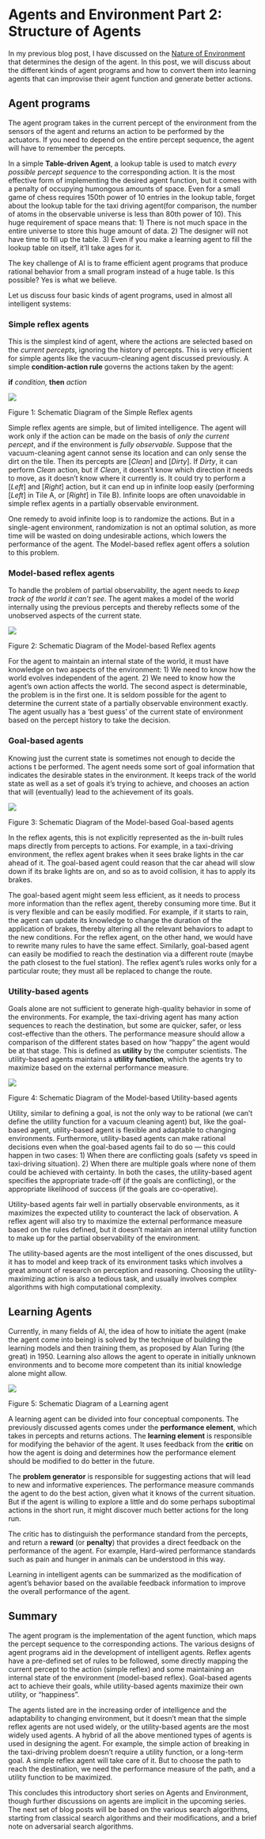 # Agents and Environment Part 2: Structure of Agents

In my previous blog post, I have discussed on the [Nature of
Environment](https://medium.com/@rithesh18.k/agents-and-environment-part-1-the-nature-of-the-environment-4faaec5ec5ca)
that determines the design of the agent. In this post, we will discuss about the
different kinds of agent programs and how to convert them into learning agents
that can improvise their agent function and generate better actions.

## Agent programs

The agent program takes in the current percept of the environment from the
sensors of the agent  and returns an action to be performed by the actuators. If
you need to depend on the entire percept sequence, the agent will have to
remember the percepts.

In a simple **Table-driven Agent**, a lookup table is used to match *every
possible* *percept sequence* to the corresponding action. It is the most
effective form of implementing the desired agent function, but it comes with a
penalty of occupying humongous amounts of space. Even for a small game of chess
requires 150th power of 10 entries in the lookup table, forget about the lookup
table for the taxi driving agent(for comparison, the number of atoms in the
observable universe is less than 80th power of 10). This huge requirement of
space means that: 1) There is not much space in the entire universe to store
this huge amount of data. 2) The designer will not have time to fill up the
table. 3) Even if you make a learning agent to fill the lookup table on itself,
it’ll take ages for it.

The key challenge of AI is to frame efficient agent programs that produce
rational behavior from a small program instead of a huge table. Is this
possible? Yes is what we believe.

Let us discuss four basic kinds of agent programs, used in almost all
intelligent systems:

### Simple reflex agents

This is the simplest kind of agent, where the actions are selected based on the
*current percepts*, ignoring the history of percepts. This is very efficient for
simple agents like the vacuum-cleaning agent discussed previously. A simple
**condition-action rule** governs the actions taken by the agent: 

**if** *condition,* **then** *action*

![](https://cdn-images-1.medium.com/max/800/1*HVisXcuybnJ69ts4iOq51g.png)

Figure 1: Schematic Diagram of the Simple Reflex agents

Simple reflex agents are simple, but of limited intelligence. The agent will
work only if the action can be made on the basis of *only the current percept*,
and if the environment is *fully observable*. Suppose that the vacuum-cleaning
agent cannot sense its location and can only sense the dirt on the tile. Then
its percepts are [*Clean*] and [*Dirty*]. If *Dirty*, it can perform *Clean*
action, but if *Clean*, it doesn’t know which direction it needs to move, as it
doesn’t know where it currently is. It could try to perform a [*Left*] and
[*Right*] action, but it can end up in infinite loop easily (performing [*Left*]
in Tile A, or [*Right*] in Tile B). Infinite loops are often unavoidable in
simple reflex agents in a partially observable environment.

One remedy to avoid infinite loop is to randomize the actions. But in a
single-agent environment, randomization is not an optimal solution, as more time
will be wasted on doing undesirable actions, which lowers the performance of the
agent. The Model-based reflex agent offers a solution to this problem.

### Model-based reflex agents

To handle the problem of partial observability, the agent needs to *keep track
of the world it can’t see*. The agent makes a model of the world internally
using the previous percepts and thereby reflects some of the unobserved aspects
of the current state. 

![](https://cdn-images-1.medium.com/max/800/1*Tnl5lHVVxCPz4YN84si2jQ.png)

Figure 2: Schematic Diagram of the Model-based Reflex agents

For the agent to maintain an internal state of the world, it must have knowledge
on  two aspects of the environment: 1) We need to know how the world evolves
independent of the agent. 2) We need to know how the agent’s own action affects
the world. The second aspect is determinable, the problem is in the first one.
It is seldom possible for the agent to determine the current state of a
partially observable environment exactly. The agent usually has a ‘best guess’
of the current state of environment based on the percept history to take the
decision.

### Goal-based agents

Knowing just the current state is sometimes not enough to decide the actions t
be performed. The agent needs some sort of goal information that indicates the
desirable states in the environment. It keeps track of the world state as well
as a set of goals it’s trying to achieve, and chooses an action that will
(eventually) lead to the achievement of its goals.

![](https://cdn-images-1.medium.com/max/800/1*Yt9N8kJ64G0Xl08fYNU3Uw.png)

Figure 3: Schematic Diagram of the Model-based Goal-based agents

In the reflex agents, this is not explicitly represented as the in-built rules
maps directly from percepts to actions. For example, in a taxi-driving
environment, the reflex agent brakes when it sees brake lights in the car ahead
of it. The goal-based agent could reason that the car ahead will slow down if
its brake lights are on, and so as to avoid collision, it has to apply its
brakes.

The goal-based agent might seem less efficient, as it needs to process more
information than the reflex agent, thereby consuming more time. But it is very
flexible and can be easily modified. For example, if it starts to rain, the
agent can update its knowledge to change the duration of the application of
brakes, thereby altering all the relevant behaviors to adapt to the new
conditions. For the reflex agent, on the other hand, we would have to rewrite
many rules to have the same effect. Similarly, goal-based agent can easily be
modified to reach the destination via a different route (maybe the path closest
to the fuel station). The reflex agent’s rules works only for a particular
route; they must all be replaced to change the route.

### Utility-based agents

Goals alone are not sufficient to generate high-quality behavior in some of the
environments. For example, the taxi-driving agent  has many action sequences to
reach the destination, but some are quicker, safer, or less cost-effective than
the others. The performance measure should allow a comparison of the different
states based on how “happy” the agent would be at that stage. This is defined as
**utility** by the computer scientists. The utility-based agents maintains a
**utility function**, which the agents try to maximize based on the external
performance measure. 

![](https://cdn-images-1.medium.com/max/800/1*MPmd5UvttvHBuFFmGEMSPw.png)

Figure 4: Schematic Diagram of the Model-based Utility-based agents

Utility, similar to defining a goal, is not the only way to be rational (we
can’t define the utility function for a vacuum cleaning agent) but, like the
goal-based agent, utility-based agent is flexible and adaptable to changing
environments. Furthermore, utility-based agents can make rational decisions even
when the goal-based agents fail to do so — this could happen in two cases: 1)
When there are conflicting goals (safety vs speed in taxi-driving situation). 2)
When there are multiple goals where none of them could be achieved with
certainty. In both the cases, the utility-based agent specifies the appropriate
trade-off (if the goals are conflicting), or the appropriate likelihood of
success (if the goals are co-operative).

Utility-based agents fair well in partially observable environments, as it
maximizes the expected utility to counteract the lack of observation. A reflex
agent will also try to maximize the external performance measure based on the
rules defined, but it doesn’t maintain an internal utility function to make up
for the partial observability of the environment.

The utility-based agents are the most intelligent of the ones discussed, but it
has to model and keep track of its environment tasks which involves a great
amount of research on perception and reasoning. Choosing the utility-maximizing
action is also a tedious task, and usually involves complex algorithms with high
computational complexity.

## Learning Agents

Currently, in many fields of AI, the idea of how to initiate the agent (make the
agent come into being) is solved by the technique of building the learning
models and then training them, as proposed by Alan Turing (the great) in 1950.
Learning  also allows the agent to operate in initially unknown environments and
to become more competent than its initial knowledge alone might allow.

![](https://cdn-images-1.medium.com/max/800/1*a81je9FfLJxfmw20GhRbuw.png)

Figure 5: Schematic Diagram of a Learning agent

A learning agent can be divided into four conceptual components. The previously
discussed agents comes under the **performance element**, which takes in
percepts and returns actions. The **learning element** is responsible for
modifying the behavior of the agent. It uses feedback from the **critic** on how
the agent is doing and determines how the performance element should be modified
to do better in the future. 

The **problem generator** is responsible for suggesting actions that will lead
to new and informative experiences. The performance measure commands the agent
to do the best action, given what it knows of the current situation. But if the
agent is willing to explore a little and do some perhaps suboptimal actions in
the short run, it might discover much better actions for the long run.

The critic has to distinguish the performance standard from the percepts, and
return a **reward** (or **penalty**) that provides a direct feedback on the
performance of the agent. For example, Hard-wired performance standards such as
pain and hunger in animals can be understood in this way.

Learning in intelligent agents can be summarized as the modification of agent’s
behavior based on the available feedback information to improve the overall
performance of the agent.

## Summary

The agent program is the implementation of the agent function, which maps the
percept sequence to the corresponding actions. The various designs of agent
programs aid in the development of intelligent agents. Reflex agents have a
pre-defined set of rules to be followed, some directly mapping the current
percept to the action (simple reflex) and some maintaining an internal state of
the environment (model-based reflex). Goal-based agents act to achieve their
goals, while utility-based agents maximize their own utility, or “happiness”.

The agents listed are in the increasing order of intelligence and the
adaptability to changing environment, but it doesn’t mean that the simple reflex
agents are not used widely, or the utility-based agents are the  most widely
used agents. A hybrid of all the above mentioned types of agents is used in
designing the agent. For example, the simple action of breaking in the
taxi-driving problem doesn’t require a utility function, or a long-term goal. A
simple reflex agent will take care of it. But to choose the path to reach the
destination, we need the performance measure of the path, and a utility function
to be maximized.

This concludes this introductory short series on Agents and Environment, though
further discussions on agents are implicit in the upcoming series. The next set
of blog posts will be based on the various search algorithms, starting from
classical search algorithms and their modifications, and a brief note on
adversarial search algorithms.
